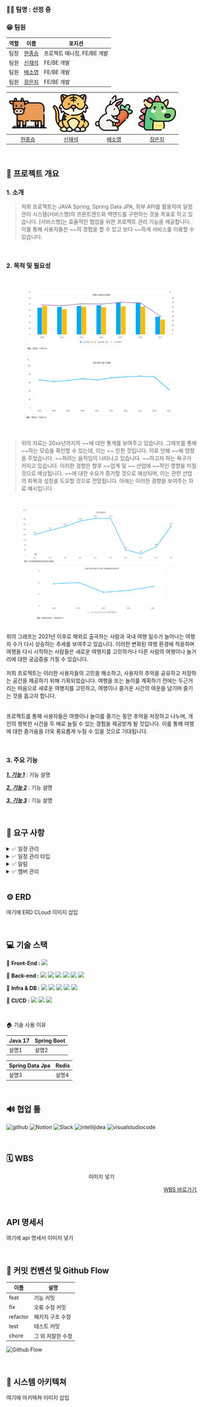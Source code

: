 ### 🙌🏻 팀명 : 선정 중

### 😁 팀원

| 역할 | 이름 | 포지션 |
| --- | --- | --- |
| 팀장 | [한종승](https://github.com/BellWin98) | 프로젝트 매니징, FE/BE 개발 |
| 팀원 | [신재석](https://github.com/MrKeeplearning) | FE/BE 개발 |
| 팀원 | [배소영](https://github.com/qoth-0) | FE/BE 개발 |
| 팀원 | [장은지](https://github.com/Jang-Eun-Ji) | FE/BE 개발 |
 
|<img src="https://github.com/6candoit/Plrecipe/blob/abe45853ca17dede0881dbf0212ea25d74834bac/PNG/cow1.png" height="100">|<img src="https://github.com/6candoit/Plrecipe/blob/abe45853ca17dede0881dbf0212ea25d74834bac/PNG/tiger.png" height="100">|<img src="https://github.com/6candoit/Plrecipe/blob/abe45853ca17dede0881dbf0212ea25d74834bac/PNG/bunny.png" height="100">|<img src="https://github.com/6candoit/Plrecipe/blob/abe45853ca17dede0881dbf0212ea25d74834bac/PNG/dragon.png" height="100">|
|:---:|:---:|:---:|:---:|
| [한종승](https://github.com/BellWin98) | [신재석](https://github.com/MrKeeplearning) | [배소영](https://github.com/qoth-0) | [장은지](https://github.com/Jang-Eun-Ji) |
</div>

<br>

## 📝 프로젝트 개요

### 1. 소개

> 저희 프로젝트는 JAVA Spring, Spring Data JPA, 외부 API를 활용하여 일정 관리 시스템(서비스명)의 프론트엔드와 백엔드를 구현하는 것을 목표로 하고 있습니다.
> [서비스명]는 효율적인 협업을 위한 프로젝트 관리 기능을 제공합니다. 이를 통해 사용자들은 ~~의 경험을 할 수 있고 보다 ~~하게 서비스를 이용할 수 있습니다.

<br>

### 2. 목적 및 필요성
<br/>
<div align="center">
<figure class="half">
 <a href="link"><img src="https://github.com/6candoit/Plrecipe/blob/6df6df5c68a2f455fa2c00be59c41d229cd051c6/PNG/여행자비율통계.png" height=175></a>
 <a href="link"><img src="https://github.com/6candoit/Plrecipe/blob/6df6df5c68a2f455fa2c00be59c41d229cd051c6/PNG/레저시설이용률통계.png" height=175></a>
</figure>
<br/>
</div>

> 위의 자료는 20xx년까지의 ~~에 대한 통계를 보여주고 있습니다. 그래프를 통해 ~~하는 모습을 확인할 수 있는데, 이는 ~~ 인한 것입니다. 이로 인해 ~~에 영향을 주었습니다.
> ~~하려는 움직임이 나타나고 있습니다. ~~하고자 하는 욕구가 커지고 있습니다.
> 이러한 경향은 향후 ~~업계 및 ~~ 산업에 ~~적인 영향을 미칠 것으로 예상됩니다. ~~에 대한 수요가 증가할 것으로 예상되며, 이는 관련 산업의 회복과 성장을 도모할 것으로 전망됩니다.
> 아래는 이러한 경향을 보여주는 자료 예시입니다.

<br>

<div align="center">
<figure class="half">
 <a href="link"><img src="https://github.com/6candoit/Plrecipe/blob/6df6df5c68a2f455fa2c00be59c41d229cd051c6/PNG/내국인출국자통계.png" height=145></a>
 <a href="link"><img src="https://github.com/6candoit/Plrecipe/blob/6df6df5c68a2f455fa2c00be59c41d229cd051c6/PNG/1인평균국내여행일수통계.png" height=145></a>
</figure>
</div>

<br>위의 그래프는 2021년 이후로 해외로 출국하는 사람과 국내 여행 일수가 늘어나는 여행자 수가 다시 상승하는 추세를 보여주고 있습니다. 이러한 변화된 여행 환경에 적응하며 여행을 다시 시작하는 사람들은 새로운 여행지를 고민하거나 다른 사람의 여행이나 놀거리에 대한 궁금증을 가질 수 있습니다.
<br>
<br>저희 프로젝트는 이러한 사용자들의 고민을 해소하고, 사용자의 추억을 공유하고 저장하는 공간을 제공하기 위해 기획되었습니다. 여행을 또는 놀이를 계획하기 전에는 두근거리는 마음으로 새로운 여행지를 고민하고, 여행이나 즐거운 시간의 여운을 남기며 즐기는 것을 돕고자 합니다.  
<br>
<br>프로젝트를 통해 사용자들은 여행이나 놀이를 즐기는 동안 추억을 저장하고 나누며, 개인의 행복한 시간을 두 배로 늘릴 수 있는 경험을 제공받게 될 것입니다. 이를 통해 여행에 대한 즐거움을 더욱 풍요롭게 누릴 수 있을 것으로 기대됩니다.

<br>

### 3. 주요 기능

<em><ins><strong>1. 기능 1</strong></ins></em> :
기능 설명

<em><ins><strong>2. 기능 2</strong></ins></em> :
기능 설명

<em><ins><strong>3. 기능 3</strong></ins></em> :
기능 설명

<br>

## 📝 요구 사항
<details>
<summary>✅ 일정 관리</summary>

 ### 일정 등록
 
 - 모든 사용자는 일정을 등록할 수 있다.
 - 일정 등록 시 라벨(color), 첨부파일을 선택할 수 있다.
 - 일정은 임시 저장할 수 있다.
 
 ### 일정 조회와 삭제
 
 - 표시된 일정을 클릭하면 일정의 상세 내용을 확인할 수 있다.
 - 캘린더에 등록된 일정에는 모든 참여자가 댓글을 작성할 수 있다.
 - 일정 삭제는 작성자만 삭제할 수 있다.
 - 월 단위, 주 단위로 일정을 조회할 수 있다.
 - 체크박스로 캘린더에 표시할 일정 타입을 선택할 수 있다. (e.g., 회의, 공지, 개인, 보고, 휴가)
   
 ### 일정 검색
 
 - 일정을 검색할 수 있다.
 - 검색 옵션: 제목+내용 / 작성자 / 날짜(연/월/일)
 - 일정 검색 시 해당하는 일정을 리스트 형태로 확인할 수 있다.

</details>

<details>
<summary>✅ 일정 관리 타입</summary>

### 💡 일정 관리 타입

- 개인
- 보고
- 휴가
- 공지
- 회의

### 개인

- 개인 일정을 등록한다.
- 제목, 날짜, 내용만 입력하면 등록을 완료할 수 있다.
- 등록한 일정은 개인만 볼 수 있다.

### 보고

- 외근, 미팅, 업무공유 등 팀 내에서 공유되는 일정에 해당된다.
- 템플릿에 내용을 모두 기입했을 때만 일정을 등록할 수 있다.
    - **목적1:** 단순히 제목만 입력해서 일정을 쉽게 등록하지 못하게 하는 것
    - **목적2:** 상세 질문을 통해서 자신의 업무를 확실하게 이해하고 정해진 기간 안에 완료할 수 있게 하는 것
- 사용자가 보고 타입의 일정을 등록하면 수정/삭제가 불가능하다.
    - `승인 대기`와 `승인` 상태 전부 수정과 삭제 불가능하다.
    - 팀장이 검토 중일 때 수정하면 안되기 때문에, 처음부터 신중하게 작성할 것!
- 일정을 등록하면 `승인대기` 상태가 된다.
- 팀장은 `승인 대기` 상태의 일정을 확인하고, 결재 여부를 결정한다.
    - 승인 시 팀 캘린더에 일정이 등록된다. (의견 등록 가능)
    - 반려 시 팀장은 해당 일정에 반려 사유를 등록할 수 있다.
- 사용자는 등록 시 결재선을 지정할 수 있다.
    - 검토자를 지정하면 일정 등록 시 검토자의 승인을 거쳐야 팀장에게 결재를 받을 수 있다.
    - 예시
      - 검토: 주임(Member)
      - 결재: 팀장(Leader)
    - 결재자를 직접 지정할 수 있다.
- 결재 완료 후 팀원 모두의 캘린더에 표시된다.

### 휴가

- 현재 등록되어 있는 다른 사람의 휴가 일정을 조회할 수 있다.
- 나의 휴가 일정을 등록하면 `대기` 상태로 들어간다.
- 휴가 일정 등록 시에는 검토자에 `LEADER`를, 결재권자에 인사팀의 `LEADER`를 설정해야 한다.
    - 인사팀의 `LEADER`까지 승인되면 본인의 휴가 일정이 `휴가` 타입의 팀 캘린더에 표시된다.

### 공지

- 모든 팀원이 참여해야 하는 일정을 등록할 수 있다.
- 모든 회원은 회사 전체 일정을 등록할 수 있다. ex) 인사팀의 공지, 개발팀의 공지 등
  - 회사 전체 일정은 모든 부서의 캘린더에 등록된다.
- 제목, 내용, 공유 대상(팀별, 개인별, 전체), 기간을 등록한다.
- `공지` 타입 일정은 팀 내 모든 인원이 확인할 수 있다.

### 회의

- 입력해야 할 내용
    - 회의 참여자
    - 회의 진행 방식
    - 회의 내용
    - 회의 시간
- 호스트는 회의에 참석해야 하는 회의 참여자를 등록할 수 있다.
- 회의 진행 방식을 선택할 수 있다. (`OFFLINE`, `ONLINE`)
    - `OFFLINE`으로 진행한다면 어디서 진행할지 장소를 입력할 수 있다(e.g., n번 회의실, xx카페).
    - `ONLINE`으로 진행하면 회의 링크를 입력할 수 있다.
- 필요한 모든 내용을 입력하고 일정을 등록하면 회의 참석자에게 알림이 전송되고 캘린더에 일정이 표시된다.

</details>

<details>
<summary>✅ 알림</summary>
 
 일정을 등록, 수정 시 알림을 전송한다.
 
 ### 보고, 휴가 타입의 일정
 - 일정 등록 시 승인권자에게만 알림을 전송한다.
 - 승인권자가 일정을 승인 또는 반려하면 작성자에게 알림을 전송한다.
 
 ### 회의 타입의 일정
 - 등록/수정 시 회의 참석자 전원에게 알림을 전송한다.

 ### 알림 조회와 전송 
 - 알림 내역은 리스트 형태로 확인할 수 있다.
 - 회의 타입의 일정은 회의 참석 대상자에게 1시간 전에 알림을 전송한다. (스케줄러 사용 필요)

</details>

<details>
<summary>✅ 멤버 관리</summary>

### 직원 등록과 권한

- 직원은 하나 이상의 팀에 속할 수 있다. (n:m 관계)
- 사용자의 권한은 3가지로 분류된다. (`ADMIN`, `LEADER`, `MEMBER`)
- **ADMIN**은 **직원 등록, 수정, 삭제**를 할 수 있다.
- **ADMIN**는 유저에게 **권한**을 부여할 수 있다.
- 직원 등록 시 다음의 항목을 등록해야 한다. (`이름`, `사번`, `부서`, `직급`, `직책`, `전화번호`, `권한`)
- 직원은 사전에 등록된 사번과 비밀번호로 로그인할 수 있다.

### 전직원 목록

- 직원은 전직원 목록을 조회할 수 있다.
- 개별 직원을 클릭하면 상세 정보(회의 중, 연차 등)를 조회할 수 있다.
- 사원명, 직급, 팀명으로 검색할 수 있다.

</details>

<br>

## ⚙️ ERD 
여기에 ERD CLoud 이미지 삽입

<br>

## 💻 기술 스택

📱 **Front-End :** <img src="https://img.shields.io/badge/Vue-4FC08D.svg?&style=flat-square&logo=Vuedotjs&logoColor=white">

📀 **Back-end :** 
<img src="https://img.shields.io/badge/Java17-007396.svg?&style=flat-square&logo=Java&logoColor=white">
<img src="https://img.shields.io/badge/SpringBoot-6DB33F.svg?&style=flat-square&logo=SpringBoot&logoColor=white">
<img src="https://img.shields.io/badge/SpringDataJpa-6DB33F.svg?&style=flat-square&logo=SpringDataJpa&logoColor=white">
<img src="https://img.shields.io/badge/SpringSecurity-6DB33F.svg?&style=flat-square&logo=SpringSecurity&logoColor=white">
<img src="https://img.shields.io/badge/Gradle-02303A.svg?&style=flat-square&logo=Gradle&logoColor=white">
<img src="https://img.shields.io/badge/JWT-000000.svg?&style=flat-square&logo=jsonwebtokens&logoColor=white">

💾 **Infra & DB :**
<img src="https://img.shields.io/badge/MariaDB-4479A1?style=flat-square&logo=MariaDB&logoColor=white">
<img src="https://img.shields.io/badge/AmazonEC2-FF9900?style=flat-square&logo=AmazonEC2&logoColor=white">
<img src="https://img.shields.io/badge/AmazonRDS-527FFF?style=flat-square&logo=AmazonRDS&logoColor=white">
<img src="https://img.shields.io/badge/AmazonS3-569A31?style=flat-square&logo=AmazonS3&logoColor=white">
<img src="https://img.shields.io/badge/Redis-DC382D?style=flat-square&logo=Redis&logoColor=white">

🚀 **CI/CD :**
<img src="https://img.shields.io/badge/GithubActions-2088FF?style=flat-square&logo=GithubActions&logoColor=white">
<img src="https://img.shields.io/badge/Docker-2496ED?style=flat-square&logo=Docker&logoColor=white">
<img src="https://img.shields.io/badge/NGINX-009639?style=flat-square&logo=NGINX&logoColor=white">

<br>

🏠 기술 사용 이유

| **Java 17** | **Spring Boot** |
| --- | --- |
| 설명1 | 설명2 |

| **Spring Data Jpa** | **Redis** |
| --- | --- |
| 설명3 | 설명4 |

<br>

## 🔊 협업 툴
![github](https://img.shields.io/badge/Github-181717.svg?&style=for-the-badge&logo=github&logoColor=white)
![Notion](https://img.shields.io/badge/Notion-000000.svg?&style=for-the-badge&logo=Notion&logoColor=white)
![Slack](https://img.shields.io/badge/Slack-4A154B.svg?&style=for-the-badge&logo=Slack&logoColor=white)
![intellijidea](https://img.shields.io/badge/IntelliJidea-000000.svg?&style=for-the-badge&logo=intellijidea&logoColor=white)
![visualstudiocode](https://img.shields.io/badge/VScode-007ACC.svg?&style=for-the-badge&logo=visualstudiocode&logoColor=white)

<br>

## 🗓️ WBS

<div align="center">
이미지 넣기
</div>

<div align="right">
 
[WBS 바로가기]()
</div>

<br>

## API 명세서
여기에 api 명세서 이미지 넣기

<br>

## 📄 커밋 컨벤션 및 Github Flow

| 이름 | 설명 |
| --- | --- |
| feat | 기능 커밋 |
| fix | 오류 수정 커밋 |
| refactor | 패키지 구조 수정 |
| test | 테스트 커밋 |
| chore | 그 외 자잘한 수정 |

![Github Flow](https://cdn.hashnode.com/res/hashnode/image/upload/v1668070000889/rvf5Hx764.png)

<br>

## 🚀 시스템 아키텍쳐

여기에 아키텍쳐 이미지 삽입

<br>



